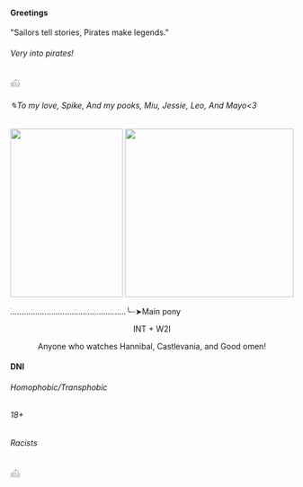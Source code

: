 <h4>Greetings</h4>

<h>"Sailors tell stories, Pirates make legends."<h7>
<h6>Very into pirates!</h6>
𓊝
 
<H6>✎To my love, Spike, And my pooks, Miu, Jessie, Leo, And Mayo<3</H6>
 
<p align="Left">
 <img width="200" height="300" src="https://github.com/user-attachments/assets/11533f83-89cc-4c34-8acf-6fb77812eadc">
<img width="300" height="300" src="https://github.com/user-attachments/assets/0f8947e7-6049-498f-9e7a-9008c1ed9c92">
</p>

.ׂ..................................................╰┈➤Main pony
<p align="Center">
INT + W2I
 </p>
 <p align="Center">
Anyone who watches Hannibal, Castlevania, and Good omen!
 </p>
 
 
<h4>DNI</h4> 
<h6>Homophobic/Transphobic</h6>
<h6>18+</h6>
<h6>Racists</h6>
𓊝

